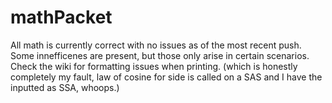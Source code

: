 # mathPacket
All math is currently correct with no issues as of the most recent push. Some innefficenes are present, but those only arise in certain scenarios.
Check the wiki for formatting issues when printing. (which is honestly completely my fault, law of cosine for side is called on a SAS and I have the inputted as SSA, whoops.)
